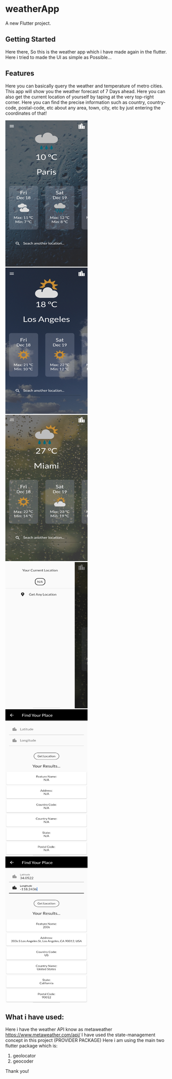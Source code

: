 # weatherApp

A new Flutter project.

## Getting Started

Here there, So this is the weather app which i have made again in the flutter. 
Here i tried to made the UI as simple as Possible...

## Features

Here you can basically query the weather and temperature of metro cities.
This app will show you the weather forecast of 7 Days ahead.
Here you can also get the current location of yourself by taping at the very top-right corner.
Here you can find the precise information such as country, country-code, postal-code, etc about any area, town, city, etc by just entering the coordinates of that! 



<img src = "screenshots/screenshot1.jpg" width="256" height="455">                    <img src = "screenshots/screenshot2.jpg" width="256" height="455">  <img src = "screenshots/screenshot3.jpg" width="256" height="455">   <img src = "screenshots/screenshot4.jpg" width="256" height="455"> <img src = "screenshots/screenshot5.jpg" width="256" height="455">     <img src = "screenshots/screenshot6.jpg" width="256" height="455"> 

## What i have used:

Here i have the weather API know as metaweather
https://www.metaweather.com/api/
I have used the state-management concept in this project (PROVIDER PACKAGE)
Here i am using the main two flutter package which is:
1. geolocator
2. geocoder


Thank you!

